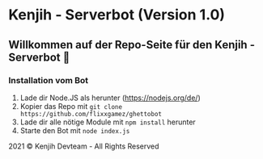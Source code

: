 # Kenjih - Serverbot (Version 1.0)

## Willkommen auf der Repo-Seite für den Kenjih - Serverbot 👋

### Installation vom Bot
1. Lade dir Node.JS als herunter (https://nodejs.org/de/)
2. Kopier das Repo mit `git clone https://github.com/flixxgamez/ghettobot`
3. Lade dir alle nötige Module mit `npm install` herunter
4. Starte den Bot mit `node index.js`

2021 © Kenjih Devteam - All Rights Reserved
